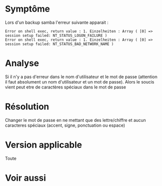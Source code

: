 Symptôme 
========

Lors d'un backup samba l'erreur suivante apparait :

    Error on shell exec, return value : 1. Einzelheiten : Array ( [0] => session setup failed: NT_STATUS_LOGON_FAILURE )
    Error on shell exec, return value : 1. Einzelheiten : Array ( [0] => session setup failed: NT_STATUS_BAD_NETWORK_NAME )

Analyse 
=======

Si il n'y a pas d'erreur dans le nom d'utilisateur et le mot de passe
(attention il faut absolument un nom d'utilisateur et un mot de passe).
Alors le soucis vient peut etre de caractères spéciaux dans le mot de
passe

Résolution 
==========

Changer le mot de passe en ne mettant que des lettre/chiffre et aucun
caracteres spéciaux (accent, signe, ponctuation ou espace)

Version applicable 
==================

Toute

Voir aussi 
==========
